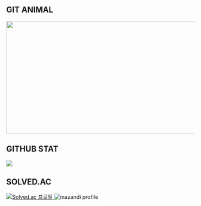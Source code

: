 
<!--
**jhgl0419/jhgl0419** is a ✨ _special_ ✨ repository because its `README.md` (this file) appears on your GitHub profile.
Here are some ideas to get you started:

- 🔭 I’m currently working on ...
- 🌱 I’m currently learning ...
- 👯 I’m looking to collaborate on ...
- 🤔 I’m looking for help with ...
- 💬 Ask me about ...
- 📫 How to reach me: ...
- 😄 Pronouns: ...
- ⚡ Fun fact: ...
-->

## GIT ANIMAL
<div align="left">
<a href="https://github.com/devxb/gitanimals">
<img
  src="https://render.gitanimals.org/farms/jhgl0419"
  width="600"
  height="300"
/>
</a>
</div>


## GITHUB STAT
<div align="left">
  <img src="https://github-readme-stats.vercel.app/api?username=jhgl0419&show_icons=true&theme=radical" />
</div>

## SOLVED.AC

<div align="left">
  <a href="https://solved.ac/supercsehan">
    <img src="http://mazassumnida.wtf/api/v2/generate_badge?boj=supercsehan" alt="Solved.ac 프로필" />
  </a>
  <img src="http://mazandi.herokuapp.com/api?handle=supercsehan&theme=warm" alt="mazandi profile" />
</div>


